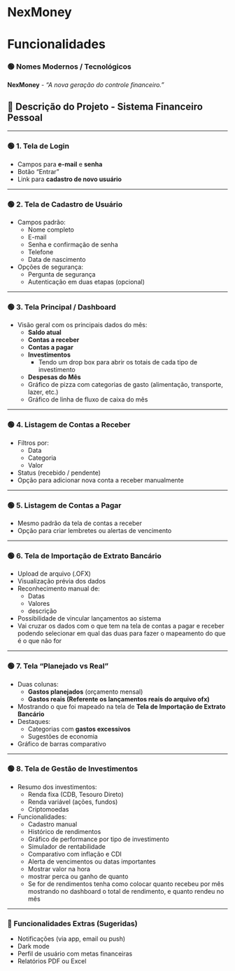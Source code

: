 # NexMoney

# Funcionalidades

### 🟢 **Nomes Modernos / Tecnológicos**

**NexMoney**
    - *“A nova geração do controle financeiro.”*

## 🧾 **Descrição do Projeto - Sistema Financeiro Pessoal**

---

### 🟢 **1. Tela de Login**

- Campos para **e-mail** e **senha**
- Botão “Entrar”
- Link para **cadastro de novo usuário**

---

### 🟢 **2. Tela de Cadastro de Usuário**

- Campos padrão:
    - Nome completo
    - E-mail
    - Senha e confirmação de senha
    - Telefone
    - Data de nascimento
- Opções de segurança:
    - Pergunta de segurança
    - Autenticação em duas etapas (opcional)

---

### 🟢 **3. Tela Principal / Dashboard**

- Visão geral com os principais dados do mês:
    - **Saldo atual**
    - **Contas a receber**
    - **Contas a pagar**
    - **Investimentos**
        - Tendo um drop box para abrir os totais de cada tipo de investimento
    - **Despesas do Mês**
    - Gráfico de pizza com categorias de gasto (alimentação, transporte, lazer, etc.)
    - Gráfico de linha de fluxo de caixa do mês

---

### 🟢 **4. Listagem de Contas a Receber**

- Filtros por:
    - Data
    - Categoria
    - Valor
- Status (recebido / pendente)
- Opção para adicionar nova conta a receber manualmente

---

### 🟢 **5. Listagem de Contas a Pagar**

- Mesmo padrão da tela de contas a receber
- Opção para criar lembretes ou alertas de vencimento

---

### 🟢 **6. Tela de Importação de Extrato Bancário**

- Upload de arquivo (.OFX)
- Visualização prévia dos dados
- Reconhecimento manual de:
    - Datas
    - Valores
    - descrição
- Possibilidade de vincular lançamentos ao sistema
- Vai cruzar os dados com o que tem na tela de contas a pagar e receber podendo selecionar em qual das duas para fazer o mapeamento do que é o que não for

---

### 🟢 **7. Tela “Planejado vs Real”**

- Duas colunas:
    - **Gastos planejados** (orçamento mensal)
    - **Gastos reais (Referente os lançamentos reais do arquivo ofx)**
- Mostrando o que foi mapeado na tela de **Tela de Importação de Extrato Bancário**
- Destaques:
    - Categorias com **gastos excessivos**
    - Sugestões de economia
- Gráfico de barras comparativo

---

### 🟢 **8. Tela de Gestão de Investimentos**

- Resumo dos investimentos:
    - Renda fixa (CDB, Tesouro Direto)
    - Renda variável (ações, fundos)
    - Criptomoedas
- Funcionalidades:
    - Cadastro manual
    - Histórico de rendimentos
    - Gráfico de performance por tipo de investimento
    - Simulador de rentabilidade
    - Comparativo com inflação e CDI
    - Alerta de vencimentos ou datas importantes
    - Mostrar valor na hora
    - mostrar perca ou ganho de quanto
    - Se for de rendimentos tenha como colocar quanto recebeu por mês mostrando no dashboard o total de rendimento, e quanto rendeu no mês

---

### 🔧 Funcionalidades Extras (Sugeridas)

- Notificações (via app, email ou push)
- Dark mode
- Perfil de usuário com metas financeiras
- Relatórios PDF ou Excel
